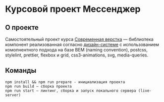 # Курсовой проект Мессенджер

## О проекте

Самостоятельный проект курса [Современная верстка](https://learn.javascript.ru/courses/htmlcss) — библиотека компонент реализованная согласно [дизайн-системе](https://www.figma.com/file/LavZmQfQccqyrTMzoSJYNu/CSS-Course?type=design&node-id=0-1&mode=design) с использованием комопнентного подхода на базе BEM (naming convention), postcss, stylelint, prettier, flexbox и grid, css3-animations, svg, media-queries.

## Команды

```
npm install && npm run prepare - инициализация проекта
npm run build — сборка проекта
npm run start — линтинг, сборка и запуск локального сервера (live-server)
```
